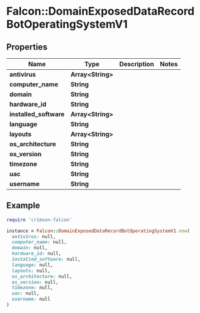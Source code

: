 # Falcon::DomainExposedDataRecordBotOperatingSystemV1

## Properties

| Name | Type | Description | Notes |
| ---- | ---- | ----------- | ----- |
| **antivirus** | **Array&lt;String&gt;** |  |  |
| **computer_name** | **String** |  |  |
| **domain** | **String** |  |  |
| **hardware_id** | **String** |  |  |
| **installed_software** | **Array&lt;String&gt;** |  |  |
| **language** | **String** |  |  |
| **layouts** | **Array&lt;String&gt;** |  |  |
| **os_architecture** | **String** |  |  |
| **os_version** | **String** |  |  |
| **timezone** | **String** |  |  |
| **uac** | **String** |  |  |
| **username** | **String** |  |  |

## Example

```ruby
require 'crimson-falcon'

instance = Falcon::DomainExposedDataRecordBotOperatingSystemV1.new(
  antivirus: null,
  computer_name: null,
  domain: null,
  hardware_id: null,
  installed_software: null,
  language: null,
  layouts: null,
  os_architecture: null,
  os_version: null,
  timezone: null,
  uac: null,
  username: null
)
```

